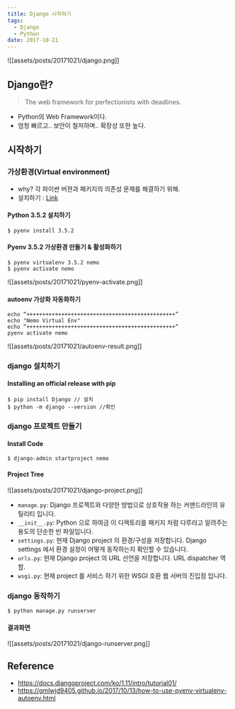 ```yaml
---
title: Django 시작하기
tags:
  - Django
  - Python
date: 2017-10-21
---
```


![[assets/posts/20171021/django.png]]

## Django란?
> The web framework for perfectionists with deadlines.

- Python의 Web Framework이다.
- 엄청 빠르고.. 보안이 철저하며.. 확장성 또한 높다.

## 시작하기
### 가상환경(Virtual environment)
- why? 각 파이썬 버젼과 패키지의 의존성 문제를 해결하기 위해.
- 설치하기 : [Link](https://gmlwjd9405.github.io/2017/10/13/how-to-use-pyenv-virtualenv-autoenv.html)

#### Python 3.5.2 설치하기

```
$ pyenv install 3.5.2
```

#### Pyenv 3.5.2 가상환경 만들기 & 활성화하기

```
$ pyenv virtualenv 3.5.2 nemo
$ pyenv activate nemo
```

![[assets/posts/20171021/pyenv-activate.png]]

#### autoenv 가상화 자동화하기

```
echo “+++++++++++++++++++++++++++++++++++++++++++++++”
echo "Nemo Virtual Env"
echo “+++++++++++++++++++++++++++++++++++++++++++++++”
pyenv activate nemo
```

![[assets/posts/20171021/autoenv-result.png]]

### django 설치하기

#### Installing an official release with pip
```
$ pip install Django // 설치
$ python -m django --version //확인
```

### django 프로젝트 만들기

#### Install Code
```
$ django-admin startproject nemo
```

#### Project Tree
![[assets/posts/20171021/django-project.png]]

- `manage.py`: Django 프로젝트와 다양한 방법으로 상호작용 하는 커맨드라인의 유틸리티 입니다.
- `__init__.py`: Python 으로 하여금 이 디렉토리를 패키지 처럼 다루라고 알려주는 용도의 단순한 빈 파일입니다.
- `settings.py`: 현재 Django project 의 환경/구성을 저장합니다. Django settings 에서 환경 설정이 어떻게 동작하는지 확인할 수 있습니다.
- `urls.py`: 현재 Django project 의 URL 선언을 저장합니다. URL dispatcher 역할.
- `wsgi.py`: 현재 project 를 서비스 하기 위한 WSGI 호환 웹 서버의 진입점 입니다.

### django 동작하기
```
$ python manage.py runserver
```

#### 결과화면
![[assets/posts/20171021/django-runserver.png]]

## Reference
- <https://docs.djangoproject.com/ko/1.11/intro/tutorial01/>
- <https://gmlwjd9405.github.io/2017/10/13/how-to-use-pyenv-virtualenv-autoenv.html>

